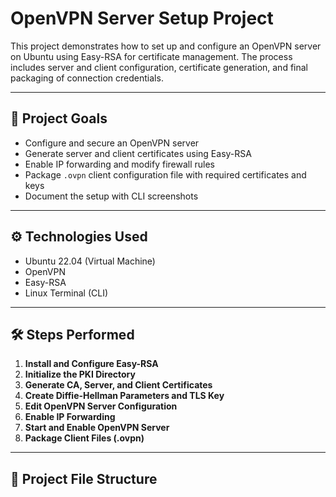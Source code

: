# OpenVPN Server Setup Project

This project demonstrates how to set up and configure an OpenVPN server on Ubuntu using Easy-RSA for certificate management. The process includes server and client configuration, certificate generation, and final packaging of connection credentials.

---

## 📌 Project Goals

- Configure and secure an OpenVPN server
- Generate server and client certificates using Easy-RSA
- Enable IP forwarding and modify firewall rules
- Package `.ovpn` client configuration file with required certificates and keys
- Document the setup with CLI screenshots

---

## ⚙️ Technologies Used

- Ubuntu 22.04 (Virtual Machine)
- OpenVPN
- Easy-RSA
- Linux Terminal (CLI)

---

## 🛠️ Steps Performed

1. **Install and Configure Easy-RSA**
2. **Initialize the PKI Directory**
3. **Generate CA, Server, and Client Certificates**
4. **Create Diffie-Hellman Parameters and TLS Key**
5. **Edit OpenVPN Server Configuration**
6. **Enable IP Forwarding**
7. **Start and Enable OpenVPN Server**
8. **Package Client Files (.ovpn)**

---

## 📂 Project File Structure

